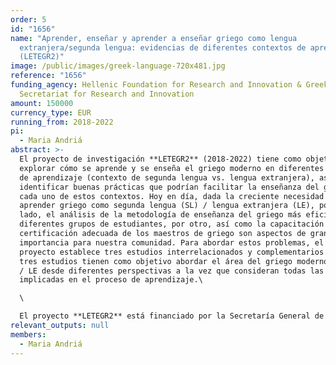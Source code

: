 ```yaml
---
order: 5
id: "1656"
name: "Aprender, enseñar y aprender a enseñar griego como lengua
  extranjera/segunda lengua: evidencias de diferentes contextos de aprendizaje
  (LETEGR2)"
image: /public/images/greek-language-720x481.jpg
reference: "1656"
funding_agency: Hellenic Foundation for Research and Innovation & Greek General
  Secretariat for Research and Innovation
amount: 150000
currency_type: EUR
running_from: 2018-2022
pi:
  - Maria Andriá
abstract: >-
  El proyecto de investigación **LETEGR2** (2018-2022) tiene como objetivo
  explorar cómo se aprende y se enseña el griego moderno en diferentes contextos
  de aprendizaje (contexto de segunda lengua vs. lengua extranjera), así como
  identificar buenas prácticas que podrían facilitar la enseñanza del griego en
  cada uno de estos contextos. Hoy en día, dada la creciente necesidad de
  aprender griego como segunda lengua (SL) / lengua extranjera (LE), por un
  lado, el análisis de la metodología de enseñanza del griego más eficiente para
  diferentes grupos de estudiantes, por otro, así como la capacitación y
  certificación adecuada de los maestros de griego son aspectos de gran
  importancia para nuestra comunidad. Para abordar estos problemas, el presente
  proyecto establece tres estudios interrelacionados y complementarios. Estos
  tres estudios tienen como objetivo abordar el área del griego moderno como SL
  / LE desde diferentes perspectivas a la vez que consideran todas las partes
  implicadas en el proceso de aprendizaje.\

  \

  El proyecto **LETEGR2** está financiado por la Secretaría General de Investigación e Innovación (GSTI) y por la Fundación Helénica para Investigación e Innovación (HFRI). Las instituciones de acogida son la Universidad Nacional y Kapodistríaca de Atenas y la Escuela de Griego Moderno de la Universidad de Atenas (Didaskaleio Neas Ellinikis Glossas).
relevant_outputs: null
members:
  - Maria Andriá
---
```

